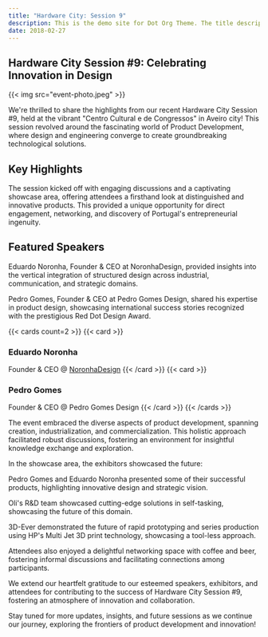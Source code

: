```yaml
---
title: "Hardware City: Session 9"
description: This is the demo site for Dot Org Theme. The title description and images front matter is required for meta og content.
date: 2018-02-27
---
```


## Hardware City Session #9: Celebrating Innovation in Design

{{< img src="event-photo.jpeg" >}}

We're thrilled to share the highlights from our recent Hardware City Session #9, held at the vibrant "Centro Cultural e de Congressos" in Aveiro city! This session revolved around the fascinating world of Product Development, where design and engineering converge to create groundbreaking technological solutions.

## Key Highlights

The session kicked off with engaging discussions and a captivating showcase area, offering attendees a firsthand look at distinguished and innovative products. This provided a unique opportunity for direct engagement, networking, and discovery of Portugal's entrepreneurial ingenuity.

## Featured Speakers

Eduardo Noronha, Founder & CEO at NoronhaDesign, provided insights into the vertical integration of structured design across industrial, communication, and strategic domains.

Pedro Gomes, Founder & CEO at Pedro Gomes Design, shared his expertise in product design, showcasing international success stories recognized with the prestigious Red Dot Design Award.

{{< cards count=2 >}}
{{< card >}}
### Eduardo Noronha
Founder & CEO @ [NoronhaDesign](https://noronhadesign.com/)
{{< /card >}}
{{< card >}}
### Pedro Gomes
Founder & CEO @ Pedro Gomes Design
{{< /card >}}
{{< /cards >}}

The event embraced the diverse aspects of product development, spanning creation, industrialization, and commercialization. This holistic approach facilitated robust discussions, fostering an environment for insightful knowledge exchange and exploration.

In the showcase area, the exhibitors showcased the future:

Pedro Gomes and Eduardo Noronha presented some of their successful products, highlighting innovative design and strategic vision.

Oli's R&D team showcased cutting-edge solutions in self-tasking, showcasing the future of this domain.

3D-Ever demonstrated the future of rapid prototyping and series production using HP's Multi Jet 3D print technology, showcasing a tool-less approach.

Attendees also enjoyed a delightful networking space with coffee and beer, fostering informal discussions and facilitating connections among participants.

We extend our heartfelt gratitude to our esteemed speakers, exhibitors, and attendees for contributing to the success of Hardware City Session #9, fostering an atmosphere of innovation and collaboration.

Stay tuned for more updates, insights, and future sessions as we continue our journey, exploring the frontiers of product development and innovation!


